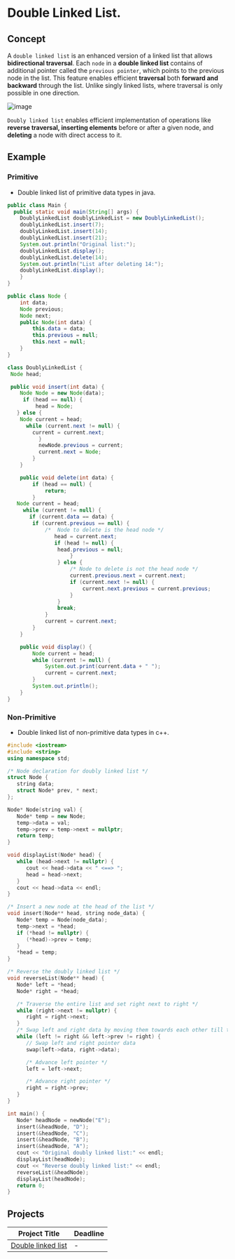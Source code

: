 # Double Linked List.
## Concept

A `double linked list` is an enhanced version of a linked list that allows **bidirectional traversal**. Each `node` in a **double linked list** contains of additional pointer called the `previous pointer`, which points to the previous node in the list. This feature enables efficient **traversal** both **forward and backward** through the list. Unlike singly linked lists, where traversal is only possible in one direction.

![image](https://github.com/SAFCSP-Team/data-structures-and-algorithms-bootcamp/assets/148945652/90ac4a5d-7b54-48f3-8bce-f70daa60fc90)

 `Doubly linked list` enables efficient implementation of operations like **reverse traversal, 
  inserting elements** before or after a given node, and **deleting** a node with direct access to it.
   
## Example 

### Primitive 
* Double linked list of primitive data types in java.
```java
public class Main {
  public static void main(String[] args) {
    DoublyLinkedList doublyLinkedList = new DoublyLinkedList();
    doublyLinkedList.insert(7);
    doublyLinkedList.insert(14);
    doublyLinkedList.insert(21);
    System.out.println("Original list:");
    doublyLinkedList.display();
    doublyLinkedList.delete(14);
    System.out.println("List after deleting 14:");
    doublyLinkedList.display();
    }
}

public class Node {
    int data;
    Node previous;
    Node next;
    public Node(int data) {
        this.data = data;
        this.previous = null;
        this.next = null;
    }
}

class DoublyLinkedList {
 Node head;

 public void insert(int data) {
    Node Node = new Node(data);
     if (head == null) {
         head = Node;
   } else {
    Node current = head;
      while (current.next != null) {
        current = current.next;
          }
          newNode.previous = current;
          current.next = Node;
        }
    }

    public void delete(int data) {
        if (head == null) {
            return;
        }
   Node current = head;
     while (current != null) {
       if (current.data == data) {
        if (current.previous == null) {
            /*  Node to delete is the head node */
               head = current.next;
               if (head != null) {
                head.previous = null;
                    }
                } else {
                    /* Node to delete is not the head node */
                    current.previous.next = current.next;
                    if (current.next != null) {
                        current.next.previous = current.previous;
                    }
                }
                break;
            }
            current = current.next;
        }
    }

    public void display() {
        Node current = head;
        while (current != null) {
            System.out.print(current.data + " ");
            current = current.next;
        }
        System.out.println();
    }
}

```
### Non-Primitive
* Double linked list of non-primitive data types in c++.
```c++
#include <iostream>
#include <string>
using namespace std;

/* Node declaration for doubly linked list */
struct Node {
   string data;
   struct Node* prev, * next;
};

Node* Node(string val) {
   Node* temp = new Node;
   temp->data = val;
   temp->prev = temp->next = nullptr;
   return temp;
}

void displayList(Node* head) {
   while (head->next != nullptr) {
      cout << head->data << " <==> ";
      head = head->next;
   }
   cout << head->data << endl;
}

/* Insert a new node at the head of the list */
void insert(Node** head, string node_data) {
   Node* temp = Node(node_data);
   temp->next = *head;
   if (*head != nullptr) {
      (*head)->prev = temp;
   }
   *head = temp;
}

/* Reverse the doubly linked list */
void reverseList(Node** head) {
   Node* left = *head;
   Node* right = *head;

   /* Traverse the entire list and set right next to right */
   while (right->next != nullptr) {
      right = right->next;
   }
   /* Swap left and right data by moving them towards each other till they meet or cross */
   while (left != right && left->prev != right) {
      // Swap left and right pointer data
      swap(left->data, right->data);

      /* Advance left pointer */
      left = left->next;

      /* Advance right pointer */
      right = right->prev;
   }
}

int main() {
   Node* headNode = newNode("E");
   insert(&headNode, "D");
   insert(&headNode, "C");
   insert(&headNode, "B");
   insert(&headNode, "A");
   cout << "Original doubly linked list:" << endl;
   displayList(headNode);
   cout << "Reverse doubly linked list:" << endl;
   reverseList(&headNode);
   displayList(headNode);
   return 0;
}
```
## Projects
| Project Title | Deadline |
|:-----------:|:-------------|
 [Double linked list](https://github.com/SAFCSP-Team/double-linked-list) | - | 

